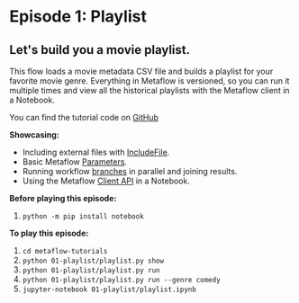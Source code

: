 # Episode 1: Playlist

## Let's build you a movie playlist.

This flow loads a movie metadata CSV file and builds a playlist for your favorite movie genre. Everything in Metaflow is versioned, so you can run it multiple times and view all the historical playlists with the Metaflow client in a Notebook.

You can find the tutorial code on [GitHub](https://github.com/Netflix/metaflow/tree/master/metaflow/tutorials/01-playlist)

**Showcasing:**

- Including external files with [IncludeFile](../../../metaflow/data#data-in-local-files).
- Basic Metaflow [Parameters](../../../metaflow/basics#how-to-define-parameters-for-flows).
- Running workflow [branches](../../../metaflow/basics#branch) in parallel and joining results.
- Using the Metaflow [Client API](../../../metaflow/client) in a Notebook.

**Before playing this episode:**

1. `python -m pip install notebook`

**To play this episode:**

1. `cd metaflow-tutorials`
2. `python 01-playlist/playlist.py show`
3. `python 01-playlist/playlist.py run`
4. `python 01-playlist/playlist.py run --genre comedy`
5. `jupyter-notebook 01-playlist/playlist.ipynb`

<TutorialsLink link="../../tutorials"/>
